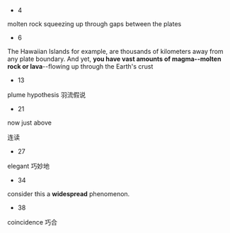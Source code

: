* 4

molten rock squeezing up through gaps between the plates

* 6

The Hawaiian Islands for example, are thousands of kilometers away from any plate boundary. And yet, **you have vast amounts of magma--molten rock or lava**--flowing up through the Earth's crust

* 13

plume hypothesis                        羽流假说



* 21

 now just above              

连读

* 27

elegant                                     巧妙地

* 34

 consider this a **widespread** phenomenon.

* 38

coincidence                         巧合